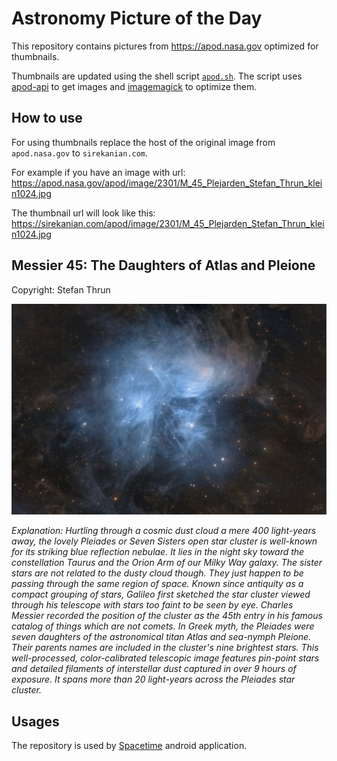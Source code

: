 # Astronomy Picture of the Day

This repository contains pictures from https://apod.nasa.gov optimized for thumbnails.

Thumbnails are updated using the shell script [`apod.sh`](apod.sh). The script
uses [apod-api](https://github.com/nasa/apod-api) to get images and [imagemagick](https://imagemagick.org) to
optimize them.

## How to use

For using thumbnails replace the host of the original image from `apod.nasa.gov` to `sirekanian.com`.

For example if you have an image with url:<br>
https://apod.nasa.gov/apod/image/2301/M_45_Plejarden_Stefan_Thrun_klein1024.jpg

The thumbnail url will look like this:<br>
https://sirekanian.com/apod/image/2301/M_45_Plejarden_Stefan_Thrun_klein1024.jpg

## Messier 45: The Daughters of Atlas and Pleione

Copyright: Stefan Thrun

[![the picture of the day][1]][2]

_Explanation: Hurtling through a cosmic dust cloud a mere 400 light-years away, the lovely Pleiades or Seven Sisters open star cluster is well-known for its striking blue reflection nebulae. It lies in the night sky toward the constellation Taurus and the Orion Arm of our Milky Way galaxy. The sister stars are not related to the dusty cloud though. They just happen to be passing through the same region of space. Known since antiquity as a compact grouping of stars, Galileo first sketched the star cluster viewed through his telescope with stars too faint to be seen by eye. Charles Messier recorded the position of the cluster as the 45th entry in his famous catalog of things which are not comets. In Greek myth, the Pleiades were seven daughters of the astronomical titan Atlas and sea-nymph Pleione. Their parents names are included in the cluster's nine brightest stars. This well-processed, color-calibrated telescopic image features pin-point stars and detailed filaments of interstellar dust captured in over 9 hours of exposure. It spans more than 20 light-years across the Pleiades star cluster._

## Usages

The repository is used by [Spacetime][3] android application.

[1]: image/2301/M_45_Plejarden_Stefan_Thrun_klein1024.jpg

[2]: https://apod.nasa.gov/apod/image/2301/M_45_Plejarden_Stefan_Thrun_klein1024.jpg

[3]: https://github.com/sirekanian/spacetime
